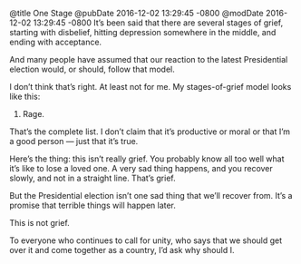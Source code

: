 @title One Stage
@pubDate 2016-12-02 13:29:45 -0800
@modDate 2016-12-02 13:29:45 -0800
It’s been said that there are several stages of grief, starting with disbelief, hitting depression somewhere in the middle, and ending with acceptance.

And many people have assumed that our reaction to the latest Presidential election would, or should, follow that model.

I don’t think that’s right. At least not for me. My stages-of-grief model looks like this:

1. Rage.

That’s the complete list. I don’t claim that it’s productive or moral or that I’m a good person — just that it’s true.

Here’s the thing: this isn’t really grief. You probably know all too well what it’s like to lose a loved one. A very sad thing happens, and you recover slowly, and not in a straight line. That’s grief.

But the Presidential election isn’t one sad thing that we’ll recover from. It’s a promise that terrible things will happen later.

This is not grief.

To everyone who continues to call for unity, who says that we should get over it and come together as a country, I’d ask why should I.
